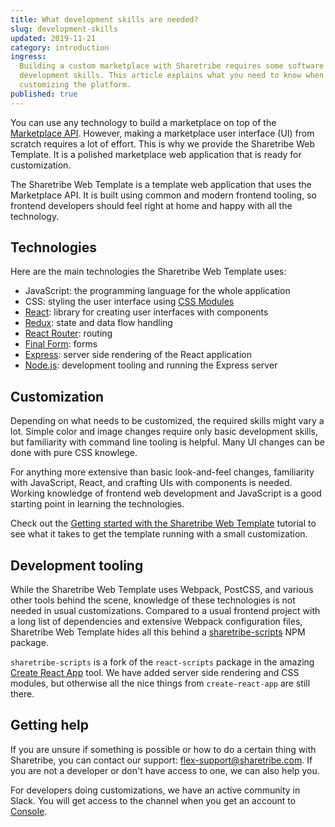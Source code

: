 ```yaml
---
title: What development skills are needed?
slug: development-skills
updated: 2019-11-21
category: introduction
ingress:
  Building a custom marketplace with Sharetribe requires some software
  development skills. This article explains what you need to know when
  customizing the platform.
published: true
---
```


You can use any technology to build a marketplace on top of the
[Marketplace API](/introduction/introducing-sharetribe/#the-marketplace-api).
However, making a marketplace user interface (UI) from scratch requires
a lot of effort. This is why we provide the Sharetribe Web Template. It
is a polished marketplace web application that is ready for
customization.

The Sharetribe Web Template is a template web application that uses the
Marketplace API. It is built using common and modern frontend tooling,
so frontend developers should feel right at home and happy with all the
technology.

## Technologies

Here are the main technologies the Sharetribe Web Template uses:

- JavaScript: the programming language for the whole application
- CSS: styling the user interface using
  [CSS Modules](https://github.com/css-modules/css-modules)
- [React](https://reactjs.org/): library for creating user interfaces
  with components
- [Redux](https://redux.js.org/): state and data flow handling
- [React Router](https://reactrouter.com/en/main): routing
- [Final Form](https://github.com/final-form/final-form): forms
- [Express](https://expressjs.com/): server side rendering of the React
  application
- [Node.js](https://nodejs.org/): development tooling and running the
  Express server

## Customization

Depending on what needs to be customized, the required skills might vary
a lot. Simple color and image changes require only basic development
skills, but familiarity with command line tooling is helpful. Many UI
changes can be done with pure CSS knowlege.

For anything more extensive than basic look-and-feel changes,
familiarity with JavaScript, React, and crafting UIs with components is
needed. Working knowledge of frontend web development and JavaScript is
a good starting point in learning the technologies.

Check out the
[Getting started with the Sharetribe Web Template](/introduction/getting-started-with-web-template/)
tutorial to see what it takes to get the template running with a small
customization.

## Development tooling

While the Sharetribe Web Template uses Webpack, PostCSS, and various
other tools behind the scene, knowledge of these technologies is not
needed in usual customizations. Compared to a usual frontend project
with a long list of dependencies and extensive Webpack configuration
files, Sharetribe Web Template hides all this behind a
[sharetribe-scripts](https://www.npmjs.com/package/sharetribe-scripts)
NPM package.

`sharetribe-scripts` is a fork of the `react-scripts` package in the
amazing [Create React App](https://github.com/facebook/create-react-app)
tool. We have added server side rendering and CSS modules, but otherwise
all the nice things from `create-react-app` are still there.

## Getting help

If you are unsure if something is possible or how to do a certain thing
with Sharetribe, you can contact our support:
[flex-support@sharetribe.com](mailto:flex-support@sharetribe.com). If
you are not a developer or don't have access to one, we can also help
you.

For developers doing customizations, we have an active community in
Slack. You will get access to the channel when you get an account to
[Console](/operator-guides/concepts/#console).
